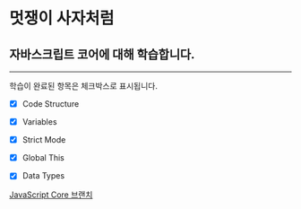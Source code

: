 


# 멋쟁이 사자처럼
## 자바스크립트 코어에 대해 학습합니다.
---
학습이 완료된 항목은 체크박스로 표시됩니다.

- [x] Code Structure
- [x] Variables
- [x] Strict Mode
- [x] Global This
- [x] Data Types


[JavaScript Core 브랜치](http://www.naver.com)







